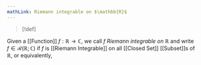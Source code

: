 ```yaml
---
mathLink: Riemann integrable on $\mathbb{R}$
---
```

>[!def]

Given a [[Function]] $f:\mathbb{R}\rightarrow \mathbb{C}$, we call $f$ *Riemann integrable on $\mathbb{R}$* and write $f\in\mathcal{R}(\mathbb{R};\mathbb{C})$ if $f$ is [[Riemann Integrable]] on all [[Closed Set]] [[Subset]]s of $\mathbb{R}$, or equivalently,

